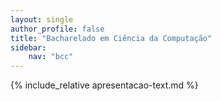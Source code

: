 ```yaml
---
layout: single
author_profile: false
title: "Bacharelado em Ciência da Computação"
sidebar:
    nav: "bcc"
---
```


{% include_relative apresentacao-text.md %}



